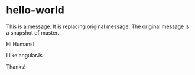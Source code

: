 # hello-world

This is a message. It is replacing original message. The original message is a snapshot of master.

Hi Humans!

I like angularJs

Thanks!
